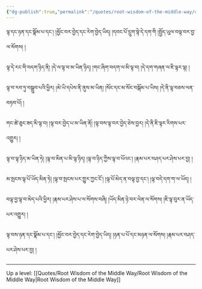 ```yaml
---
{"dg-publish":true,"permalink":"/quotes/root-wisdom-of-the-middle-way/chapter-3-investigation-of-the-faculties/"}
---
```


ལྟ་དང་ཉན་དང་སྣོམ་པ་དང༌། །མྱོང་བར་བྱེད་དང་རེག་བྱེད་ཡིད། །དབང་པོ་དྲུག་སྟེ་དེ་དག་གི །སྤྱོད་ཡུལ་བལྟ་བར་བྱ་ལ་སོགས། །

ལྟ་དེ་རང་གི་བདག་ཉིད་ནི། །དེ་ལ་ལྟ་བ་མ་ཡིན་ཉིད། །གང་ཞིག་བདག་ལ་མི་ལྟ་བ། །དེ་དག་གཞན་ལ་ཇི་ལྟར་ལྟ། །

ལྟ་བ་རབ་ཏུ་བསྒྲུབ་པའི་ཕྱིར། །མེ་ཡི་དཔེས་ནི་ནུས་མ་ཡིན། །སོང་དང་མ་སོང་བསྒོམ་པ་ཡིས། །དེ་ནི་ལྟ་བཅས་ལན་བཏབ་པོ། །

གང་ཚེ་ཅུང་ཟད་མི་ལྟ་བ། །ལྟ་བར་བྱེད་པ་མ་ཡིན་ནོ། །ལྟ་བས་ལྟ་བར་བྱེད་ཅེས་བྱར། །དེ་ནི་ཇི་ལྟར་རིགས་པར་འགྱུར། །

ལྟ་བ་ལྟ་ཉིད་མ་ཡིན་ཏེ། །ལྟ་བ་མིན་པ་མི་ལྟ་ཉིད། །ལྟ་བ་ཉིད་ཀྱིས་ལྟ་བ་པོའང༌། །རྣམ་པར་བཤད་པར་ཤེས་པར་བྱ། །

མ་སྤངས་ལྟ་པོ་ཡོད་མིན་ཏེ། །ལྟ་བ་སྤངས་པར་གྱུར་ཀྱང་ངོ༌། །ལྟ་པོ་མེད་ན་བལྟ་བྱ་དང༌། །ལྟ་བདེ་དག་ག་ལ་ཡོད། །

བལྟ་བྱ་ལྟ་བ་མེད་པའི་ཕྱིར། །རྣམ་པར་ཤེས་པ་ལ་སོགས་བཞི། །ཡོད་མིན་ཉེ་བར་ལེན་ལ་སོགས། །ཇི་ལྟ་བུར་ན་ཡོད་པར་འགྱུར། །

ལྟ་བས་ཉན་དང་སྣོམ་པ་དང༌། །མྱོང་བར་བྱེད་དང་རེག་བྱེད་ཡིད། །ཉན་པ་པོ་དང་མཉན་ལ་སོགས། །རྣམ་པར་བཤད་པར་ཤེས་པར་བྱ། །




---
Up a level: [[Quotes/Root Wisdom of the Middle Way/Root Wisdom of the Middle Way\|Root Wisdom of the Middle Way]]